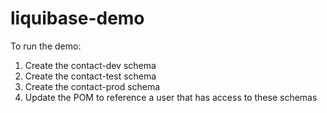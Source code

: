 # liquibase-demo

To run the demo:

1. Create the contact-dev schema
2. Create the contact-test schema
3. Create the contact-prod schema
4. Update the POM to reference a user that has access to these schemas
